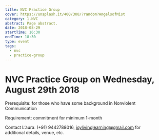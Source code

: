 ```yaml
---
title: NVC Practice Group
cover: https://unsplash.it/400/300/?random?AngelsofMist
category: 1.NVC
abstract: Page abstract.
date: 2018-08-29
startTime: 16:30
endTime: 18:30
type: event
tags:
  - nvc
  - practice-group
---
```


# NVC Practice Group on Wednesday, August 29th 2018

Prerequisite: for those who have some background in Nonviolent Communication

Requirement: commitment for minimum 1-month

Contact L’aura: (+91) 9442788016, joylivinglearning@gmail.com for additional details, venue, etc.

